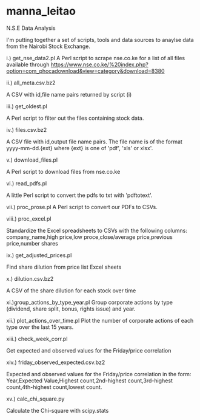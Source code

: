 # manna_leitao
N.S.E Data Analysis

I'm putting together a set of scripts, tools and data sources to anaylse data from the Nairobi Stock Exchange.

i.) get_nse_data2.pl
A Perl script to scrape nse.co.ke for a list of all files available through https://www.nse.co.ke/%20index.php?option=com_phocadownload&view=category&download=8380

ii.) all_meta.csv.bz2

A CSV with id,file name pairs returned by script (i)

iii.) get_oldest.pl

A Perl script to filter out the files containing stock data.

iv.) files.csv.bz2

A CSV file with id,output file name pairs. The file name is of the format yyyy-mm-dd.{ext} where {ext} is one of 'pdf', 'xls' or 
xlsx'.

v.) download_files.pl

A Perl script to download files from nse.co.ke

vi.) read_pdfs.pl

A little Perl script to convert the pdfs to txt with 'pdftotext'.

vii.) proc_prose.pl
A Perl script to convert our PDFs to CSVs.

viii.) proc_excel.pl

Standardize the Excel spreadsheets to CSVs with the following columns: company_name,high price,low proce,close/average price,previous price,number shares

ix.) get_adjusted_prices.pl

Find share dilution from price list Excel sheets

x.) dilution.csv.bz2

A CSV of the share dilution for each stock over time

xi.)group_actions_by_type_year.pl
Group corporate actions by type (dividend, share split, bonus, rights issue) and year.

xii.) plot_actions_over_time.pl
Plot the number of corporate actions of each type over the last 15 years.

xiii.) check_week_corr.pl

Get expected and observed values for the Friday/price correlation

xiv.) friday_observed_expected.csv.bz2

Expected and observed values for the Friday/price correlation in the form: Year,Expected Value,Highest count,2nd-highest count,3rd-highest count,4th-highest count,lowest count.

xv.) calc_chi_square.py

Calculate the Chi-square with scipy.stats



